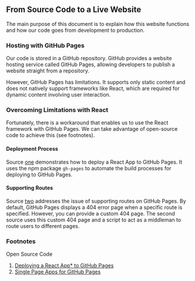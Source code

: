 ## From Source Code to a Live Website

The main purpose of this document is to explain how this website functions and how our code goes from development to production.

### Hosting with GitHub Pages

Our code is stored in a GitHub repository. GitHub provides a website hosting service called GitHub Pages, allowing developers to publish a website straight from a repository.

However, GitHub Pages has limitations. It supports only static content and does not natively support frameworks like React, which are required for dynamic content involving user interaction.

### Overcoming Limitations with React

Fortunately, there is a workaround that enables us to use the React framework with GitHub Pages. We can take advantage of open-source code to achieve this (see footnotes).

#### Deployment Process

Source [one](https://github.com/gitname/react-gh-pages/tree/master) demonstrates how to deploy a React App to GitHub Pages. It uses the npm package `gh-pages` to automate the build processes for deploying to GitHub Pages.

#### Supporting Routes

Source [two](https://github.com/rafgraph/spa-github-pages) addresses the issue of supporting routes on GitHub Pages. By default, GitHub Pages displays a 404 error page when a specific route is specified. However, you can provide a custom 404 page. The second source uses this custom 404 page and a script to act as a middleman to route users to different pages.

### Footnotes

Open Source Code

1. [Deploying a React App* to GitHub Pages](https://github.com/gitname/react-gh-pages/tree/master)
2. [Single Page Apps for GitHub Pages](https://github.com/rafgraph/spa-github-pages)
